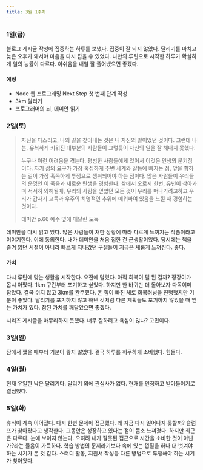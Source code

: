 ```yaml
---
title: 3월 1주차
---
```


### 1일(금)

블로그 게시글 작성에 집중하는 하루를 보냈다. 집중이 잘 되지 않았다. 달리기를 마치고 늦은 오후가 돼서야 마음을 다시 잡을 수 있었다. 나만의 루틴으로 시작한 하루가 확실하게
일의 능률이 다르다. 아쉬움을 내일 잘 풀어냈으면 좋겠다.

#### 예정

* Node 웹 프로그래밍 Next Step 첫 번째 단계 작성
* 3km 달리기
* 프로그래머의 뇌, 데미안 읽기

### 2일(토)

> 자신을 다스리고, 나의 길을 찾아내는 것은 내 자신의 일이었던 것이다. 그런데 나는, 유복하게 키워진 대부분의 사람들이 그렇듯이 자신의 일을 잘 해내지 못했다.
> 
> 누구나 이런 어려움을 겪는다. 평범한 사람들에게 있어서 이것은 인생의 분기점이다. 자기 삶의 요구가 가장 혹심하게 주변 세계와 갈등에 빠지는 점, 앞을 향하는 길이 가장 혹독하게
> 투쟁으로 쟁취되어야 하는 점이다. 많은 사람들이 우리들의 운명인 이 죽음과 새로운 탄생을 경험한다. 삶에서 오로지 한번, 유년이 삭아가며 서서히 와해될때, 우리의 사랑을 얻었던
> 모든 것이 우리를 떠나가려고하고 우리가 갑자기 고독과 우주의 치명적인 추위에 에워싸여 있음을 느낄 때 경험하는 것이다.
> 
> 데미안 p.66 예수 옆에 매달린 도둑

데미안을 다시 읽고 있다. 많은 사람들이 처한 상황에 따라 다르게 느껴지는 작품이라고 이야기한다. 이에 동의한다. 내가 데미안을 처음 접한 건 군생활이었다. 당시에는 책을
즐겨 읽던 시절이 아니라 빠르게 지나갔던 구절들이 지금은 새롭게 느껴진다. 좋다.

#### 가치

다시 루틴에 맞는 생활을 시작한다. 오전에 달렸다. 아직 회복이 덜 된 걸까? 정강이가 몹시 아팠다. 1km 구간부터 포기하고 싶었다. 하지만 한 바퀴만 더 돌아보자 다독이며 참았다.
결국 쉬지 않고 3km를 완주했다. 온 힘이 빠진 체로 회복러닝을 진행했지만 기분이 좋았다. 달리기를 포기하지 않고 해낸 것처럼 다른 계획들도 포기하지 않았을 때 얻는 가치가 있다.
참된 가치를 깨달았으면 좋겠다.

시리즈 게시글을 마무리하지 못했다. 너무 잘하려고 욕심이 많나? 고민이다.

### 3일(일)

잠에서 깼을 때부터 기분이 좋지 않았다. 결국 하루를 허무하게 소비했다. 힘들다.

### 4일(월)

현재 유일한 낙은 달리기다. 달리기 외에 관심사가 없다. 현재를 인정하고 받아들이기로 결심했다.

### 5일(화)

휴식이 계속 이어졌다. 다시 한번 문제에 접근했다. 왜 지금 다시 일어나지 못할까? 슬럼프가 찾아왔다고 생각한다. 그동안은 성장하고 있다는 점이 몸소 느껴졌다. 하지만 최근은 다르다.
눈에 보이지 않는다. 오히려 내가 잘못된 접근으로 시간을 소비한 것이 아닌가?라는 물음이 가득하다. 학습 방법의 문제라기보다 속에 있는 껍질을 하나 더 벗겨야 하는 시기가 온 것 같다.
스터디 활동, 지원서 작성등 다른 방법으로 투쟁해야 하는 시기가 찾아왔다.